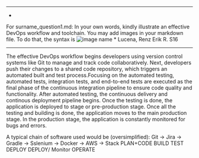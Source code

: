 **********************************************************************
*
For surname_question1.md: In your own words, kindly illustrate an effective DevOps workflow and toolchain. You may add images in your markdown file. To do that, the syntax is ![image name](/path/to/image/image.png)
*
Lucena, Renz Erik R. S16
**********************************************************************

The effective DevOps workflow begins developers using version control systems like Git to manage and track code collaboratively. Next, developers push their changes to a shared code repository, which triggers an automated built and test process.Focusing on the automated testing, automated tests, integration tests, and end-to-end tests are executed as the final phase of the continuous integration pipeline to ensure code quality and functionality. After automated testing, the continuous delivery and continous deployment pipeline begins. Once the testing is done, the application is deployed to stage or pre-production stage. Once all the testing and building is done, the application moves to the main production stage. In the production stage, the application is constantly monitored for bugs and errors.

A typical chain of software used would be (oversimplified):
Git -> Jira -> Gradle -> Sslenium -> Docker -> AWS  -> Stack
PLAN+CODE       BUILD   TEST        DEPLOY    DEPLOY/   Monitor
                                            OPERATE